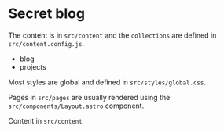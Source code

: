 # Secret blog


The content is in `src/content` and the `collections` are defined in `src/content.config.js`.

- blog
- projects

Most styles are global and defined in `src/styles/global.css`.

Pages in `src/pages` are usually rendered using the `src/components/Layout.astro` component.

Content in `src/content` 